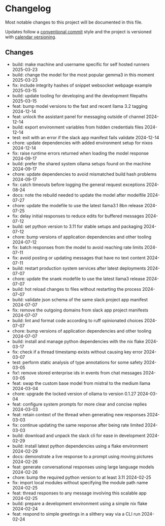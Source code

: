 # Changelog

Most notable changes to this project will be documented in this file.

Updates follow a [conventional commit][commits] style and the project is
versioned with [calendar versioning][calver].

## Changes

- build: make machine and username specific for self hosted runners 2025-03-23
- build: change the model for the most popular gemma3 in this moment 2025-03-23
- fix: include integrity hashes of snippet websocket webpage example 2025-03-15
- build: update tooling for developing and the development filepaths 2025-03-15
- feat: bump model versions to the fast and recent llama 3.2 tagging 2024-12-14
- feat: unlock the assistant panel for messaging outside of channel 2024-12-14
- build: export environment variables from hidden credentials files 2024-12-14
- test: exit with an error if the slack app manifest fails validate 2024-12-14
- chore: update dependencies with added environment setup for nixos 2024-12-14
- fix: raise runtime errors returned when loading the model response 2024-09-17
- build: prefer the shared system ollama setups found on the machine 2024-09-17
- chore: update dependencies to avoid mismatched build hash problems 2024-09-17
- fix: catch timeouts before logging the general request exceptions 2024-08-24
- docs: note the rebuild needed to update the model after modelfile 2024-07-27
- chore: update the modefile to use the latest llama3.1 8bn release 2024-07-25
- fix: delay initial responses to reduce edits for buffered messages 2024-07-12
- build: set python version to 3.11 for stable setups and packaging 2024-07-12
- chore: bump versions of application dependencies and other tooling 2024-07-12
- fix: batch responses from the model to avoid reaching rate limits 2024-07-11
- fix: avoid posting or updating messages that have no text content 2024-07-11
- build: restart production system services after latest deployments 2024-07-07
- chore: update the snaek modefile to use the latest llama3 release 2024-07-07
- build: hot reload changes to files without restarting the process 2024-07-07
- build: validate json schema of the same slack project app manifest 2024-07-07
- fix: remove the outgoing domains from slack app project manifests 2024-07-07
- build: lint and format code according to ruff opinionated choices 2024-07-07
- chore: bump versions of application dependencies and other tooling 2024-07-07
- build: install and manage python dependencies with the nix flake 2024-03-17
- fix: check if a thread timestamp exists without causing key error 2024-03-07
- test: perform static analysis of type annotations for some safety 2024-03-05
- fix!: remove stored enterprise ids in events from chat messages 2024-03-05
- feat: swap the custom base model from mistral to the medium llama 2024-03-04
- chore: upgrade the locked version of ollama to version 0.1.27 2024-03-04
- feat: configure system prompts for more clear and concise replies 2024-03-03
- feat: retain context of the thread when generating new responses 2024-03-03
- fix: continue updating the same response after being rate limited 2024-03-03
- build: download and unpack the slack cli for ease in development 2024-02-29
- build: install latest python dependencies using a flake environment 2024-02-29
- docs: demonstrate a live response to a prompt using moving pictures 2024-02-26
- feat: generate conversational responses using large language models 2024-02-26
- chore: bump the required python version to at least 3.11 2024-02-25
- fix: import local modules without specifying the module path name 2024-02-25
- feat: thread responses to any message involving this scalable app 2024-02-25
- build: prepare a development environment using a simple nix flake 2024-02-24
- feat: respond to simple greetings in a slithery way via a CLI run 2024-02-24

[calver]: https://calver.org
[commits]: https://www.conventionalcommits.org/en/v1.0.0/

